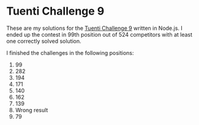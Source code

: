 Tuenti Challenge 9
===
These are my solutions for the [Tuenti Challenge 9](https://contest.tuenti.net/Challenges) written in Node.js. I ended up the contest in 99th position out of 524 competitors with at least one correctly solved solution.

I finished the challenges in the following positions:

1. 99
2. 282
3. 194
4. 171
5. 140
6. 162
7. 139
8. Wrong result
9. 79
